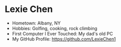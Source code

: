 # Lexie Chen

- Hometown: Albany, NY 
- Hobbies: Golfing, cooking, rock climbing 
- First Computer I Ever Touched: My dad's old PC
- My GitHub Profile: https://github.com/LexieChen1
